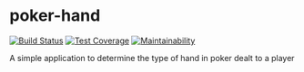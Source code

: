 # poker-hand
[![Build Status](https://travis-ci.com/shikharsubedi/poker-hand.svg?branch=master)](https://travis-ci.com/shikharsubedi/poker-hand)
[![Test Coverage](https://api.codeclimate.com/v1/badges/5091f08c5b8e3c6c7eae/test_coverage)](https://codeclimate.com/github/shikharsubedi/poker-hand/test_coverage)
[![Maintainability](https://api.codeclimate.com/v1/badges/5091f08c5b8e3c6c7eae/maintainability)](https://codeclimate.com/github/shikharsubedi/poker-hand/maintainability)


A simple application to determine the type of hand in poker dealt to a player

